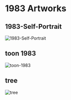 # 1983 Artworks

## 1983-Self-Portrait

![1983-Self-Portrait](https://user-images.githubusercontent.com/25156451/125365792-d08ff300-e36c-11eb-93a0-832331f41a64.jpg)

## toon 1983

![toon-1983](https://user-images.githubusercontent.com/25156451/125365823-dede0f00-e36c-11eb-9ac9-252b9fab31bc.jpg)

## tree

![tree](https://user-images.githubusercontent.com/25156451/125365837-e9000d80-e36c-11eb-8594-ebf600c90dea.jpg)

